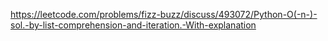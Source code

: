 https://leetcode.com/problems/fizz-buzz/discuss/493072/Python-O(-n-)-sol.-by-list-comprehension-and-iteration.-With-explanation